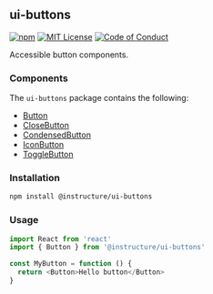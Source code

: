 ## ui-buttons

[![npm][npm]][npm-url]
[![MIT License][license-badge]][license]
[![Code of Conduct][coc-badge]][coc]

Accessible button components.

### Components

The `ui-buttons` package contains the following:

- [Button](Button)
- [CloseButton](CloseButton)
- [CondensedButton](CondensedButton)
- [IconButton](IconButton)
- [ToggleButton](ToggleButton)

### Installation

```sh
npm install @instructure/ui-buttons
```

### Usage

```js
import React from 'react'
import { Button } from '@instructure/ui-buttons'

const MyButton = function () {
  return <Button>Hello button</Button>
}
```

[npm]: https://img.shields.io/npm/v/@instructure/ui-buttons.svg
[npm-url]: https://npmjs.com/package/@instructure/ui-buttons
[license-badge]: https://img.shields.io/npm/l/instructure-ui.svg?style=flat-square
[license]: https://github.com/instructure/instructure-ui/blob/master/LICENSE.md
[coc-badge]: https://img.shields.io/badge/code%20of-conduct-ff69b4.svg?style=flat-square
[coc]: https://github.com/instructure/instructure-ui/blob/master/CODE_OF_CONDUCT.md
